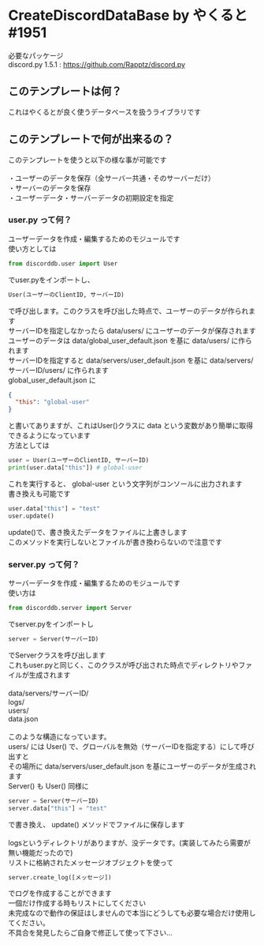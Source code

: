 # CreateDiscordDataBase by やくると#1951
必要なパッケージ<br>
discord.py 1.5.1  : https://github.com/Rapptz/discord.py


## このテンプレートは何？
これはやくるとが良く使うデータベースを扱うライブラリです

## このテンプレートで何が出来るの？
このテンプレートを使うと以下の様な事が可能です<br>
<br>
・ユーザーのデータを保存（全サーバー共通・そのサーバーだけ）<br>
・サーバーのデータを保存<br>
・ユーザーデータ・サーバーデータの初期設定を指定

### user.py って何？
ユーザーデータを作成・編集するためのモジュールです<br>
使い方としては

```python
from discorddb.user import User
```

でuser.pyをインポートし、

```python
User(ユーザーのClientID, サーバーID)
```

で呼び出します。このクラスを呼び出した時点で、ユーザーのデータが作られます<br>
サーバーIDを指定しなかったら data/users/ にユーザーのデータが保存されます<br>
ユーザーのデータは data/global_user_default.json を基に data/users/ に作られます<br>
サーバーIDを指定すると data/servers/user_default.json を基に data/servers/サーバーID/users/ に作られます<br>
global_user_default.json に

```json
{
  "this": "global-user"
}
```

と書いてありますが、これはUser()クラスに data という変数があり簡単に取得できるようになっています<br>
方法としては

```python
user = User(ユーザーのClientID, サーバーID)
print(user.data["this"]) # global-user
```

これを実行すると、 global-user という文字列がコンソールに出力されます<br>
書き換えも可能です

```python
user.data["this"] = "test"
user.update()
```

update()で、書き換えたデータをファイルに上書きします<br>
このメソッドを実行しないとファイルが書き換わらないので注意です

### server.py って何？
サーバーデータを作成・編集するためのモジュールです<br>
使い方は

```python
from discorddb.server import Server
```

でserver.pyをインポートし

```python
server = Server(サーバーID)
```

でServerクラスを呼び出します<br>
これもuser.pyと同じく、このクラスが呼び出された時点でディレクトリやファイルが生成されます<br>
<br>
data/servers/サーバーID/<br>
  logs/<br>
  users/<br>
  data.json<br>
<br>
このような構造になっています。<br>
users/ には User() で、グローバルを無効（サーバーIDを指定する）にして呼び出すと<br>
その場所に data/servers/user_default.json を基にユーザーのデータが生成されます<br>
Server() も User() 同様に

```python
server = Server(サーバーID)
server.data["this"] = "test"
```

で書き換え、 update() メソッドでファイルに保存します<br>
<br>
logsというディレクトリがありますが、没データです。(実装してみたら需要が無い機能だったので)<br>
リストに格納されたメッセージオブジェクトを使って

```python
server.create_log([メッセージ])
```

でログを作成することができます<br>
一個だけ作成する時もリストにしてください<br>
未完成なので動作の保証はしませんので本当にどうしても必要な場合だけ使用してください。<br>
不具合を発見したらご自身で修正して使って下さい…
